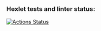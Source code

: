 ### Hexlet tests and linter status:
[![Actions Status](https://github.com/janejuly1/python-project-50/actions/workflows/hexlet-check.yml/badge.svg)](https://github.com/janejuly1/python-project-50/actions)